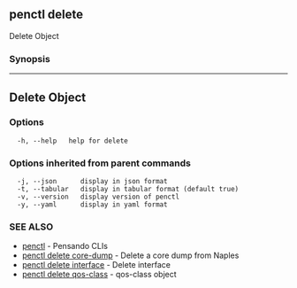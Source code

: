 ## penctl delete

Delete Object

### Synopsis



---------------
 Delete Object 
---------------


### Options

```
  -h, --help   help for delete
```

### Options inherited from parent commands

```
  -j, --json      display in json format
  -t, --tabular   display in tabular format (default true)
  -v, --version   display version of penctl
  -y, --yaml      display in yaml format
```

### SEE ALSO
* [penctl](penctl.md)	 - Pensando CLIs
* [penctl delete core-dump](penctl_delete_core-dump.md)	 - Delete a core dump from Naples
* [penctl delete interface](penctl_delete_interface.md)	 - Delete interface
* [penctl delete qos-class](penctl_delete_qos-class.md)	 - qos-class object

